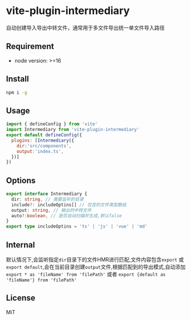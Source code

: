 # vite-plugin-intermediary
自动创建导入导出中转文件，通常用于多文件导出统一单文件导入路径

## Requirement

- node version: >=16

## Install

``` zsh
npm i -g 
```


## Usage


``` js
import { defineConfig } from 'vite'
import Intermediary from 'vite-plugin-intermediary'
export default defineConfig({
  plugins: [Intermediary({
    dir:'src/components',
    output:'index.ts',
  })]
})
```

## Options


``` ts
export interface Intermediary {
  dir: string, // 需要监听的目录
  include?: includeOptins[] // 包含的文件类型数组
  output: string, // 输出的中转文件
  auto?:boolean, // 是否自动扫描并生成,默认false
}
export type includeOptins = 'ts' | 'js' | 'vue' | 'md'

```

## Internal
默认情况下,会监听指定`dir`目录下的文件HMR进行匹配,文件内容包含`export` 或`export default`,会在当前目录创建`output`文件,根据匹配到的导出模式,自动添加`export * as 'fileName' from 'filePath'` 或者 `export {default as 'fileName'} from 'filePath'`

## License
MiT
